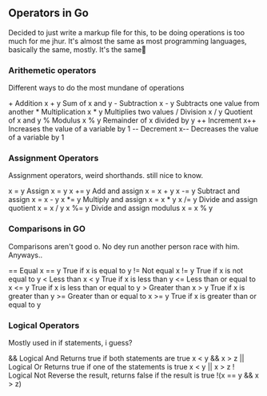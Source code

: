 ## Operators in Go
Decided to just write a markup file for this, to be doing operations is too much for me jhur. It's almost the same as most programming languages, basically the same, mostly. It's the same🌚

### Arithemetic operators
Different ways to do the most mundane of operations

\+	Addition	    x + y	Sum of x and y
\-	Subtraction	    x - y	Subtracts one value from another
\*	Multiplication	x * y	Multiplies two values
/	Division	    x / y	Quotient of x and y
%	Modulus	        x % y	Remainder of x divided by y
++	Increment	    x++	    Increases the value of a variable by 1
--	Decrement	    x--   	Decreases the value of a variable by 1

### Assignment Operators
Assignment operators, weird shorthands. still nice to know.

x = y	Assign	                     x = y
x += y	Add and assign	             x = x + y
x -= y	Subtract and assign	         x = x - y
x *= y	Multiply and assign	         x = x * y
x /= y	Divide and assign quotient	 x = x / y
x %= y	Divide and assign modulus	 x = x % y


### Comparisons in GO
Comparisons aren't good o. No dey run another person race with him. Anyways..

==	Equal	                    x == y	True if x is equal to y
!=	Not equal	                x != y	True if x is not equal to y
<	Less than	                x < y	True if x is less than y
<=	Less than or equal to	    x <= y	True if x is less than or equal to y
\>	Greater than	            x > y	True if x is greater than y
\>=	Greater than or equal to	x >= y	True if x is greater than or equal to y

### Logical Operators
Mostly used in if statements, i guess?

&&	Logical And	Returns true if both statements are true	             x < y && x > z
||	Logical Or	Returns true if one of the statements is true	         x < y || x > z
!	Logical Not	Reverse the result, returns false if the result is true	 !(x == y && x > z)